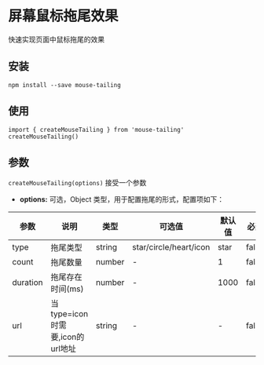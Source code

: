# 屏幕鼠标拖尾效果

快速实现页面中鼠标拖尾的效果

## 安装

```
npm install --save mouse-tailing
```

## 使用

```
import { createMouseTailing } from 'mouse-tailing'
createMouseTailing()
```

## 参数
`createMouseTailing(options)` 接受一个参数

- <b>options:</b> 可选，Object 类型，用于配置拖尾的形式，配置项如下：

|参数  | 说明 |类型|可选值|默认值|必选|
|------|-----|---|------|------|----|
|type  |拖尾类型|string|star/circle/heart/icon|star|false|
|count|拖尾数量|number|-|1|false|
|duration|拖尾存在时间(ms)|number|-|1000|false|
|url|当type=icon时需要,icon的url地址|string|-|-|false|
